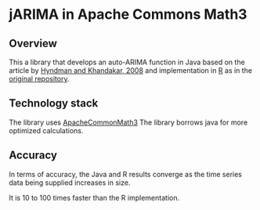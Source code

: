 # jARIMA in Apache Commons Math3

## Overview

This a library that develops an auto-ARIMA function in Java based on the article
by [Hyndman and Khandakar, 2008](https://www.jstatsoft.org/article/view/v027i03/v27i03.pdf) and implementation
in [R](https://www.rdocumentation.org/packages/forecast/versions/8.4/topics/auto.arima) as in
the [original repository](https://github.com/O1sims/jARIMA).

## Technology stack

The library uses [ApacheCommonMath3](https://mvnrepository.com/artifact/org.apache.commons/commons-math3) The library borrows java for more optimized calculations.

## Accuracy

In terms of accuracy, the Java and R results converge as the time series data being supplied increases in size.

It is 10 to 100 times faster than the R implementation.

